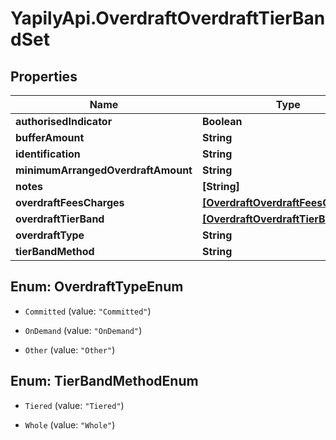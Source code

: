 # YapilyApi.OverdraftOverdraftTierBandSet

## Properties

Name | Type | Description | Notes
------------ | ------------- | ------------- | -------------
**authorisedIndicator** | **Boolean** |  | [optional] 
**bufferAmount** | **String** |  | [optional] 
**identification** | **String** |  | [optional] 
**minimumArrangedOverdraftAmount** | **String** |  | [optional] 
**notes** | **[String]** |  | [optional] 
**overdraftFeesCharges** | [**[OverdraftOverdraftFeesCharges1]**](OverdraftOverdraftFeesCharges1.md) |  | [optional] 
**overdraftTierBand** | [**[OverdraftOverdraftTierBand]**](OverdraftOverdraftTierBand.md) |  | [optional] 
**overdraftType** | **String** |  | [optional] 
**tierBandMethod** | **String** |  | [optional] 



## Enum: OverdraftTypeEnum


* `Committed` (value: `"Committed"`)

* `OnDemand` (value: `"OnDemand"`)

* `Other` (value: `"Other"`)





## Enum: TierBandMethodEnum


* `Tiered` (value: `"Tiered"`)

* `Whole` (value: `"Whole"`)




